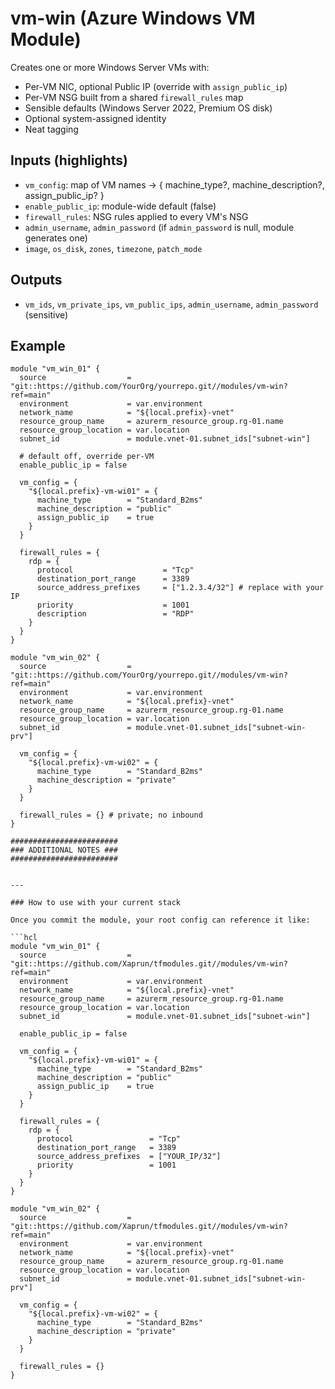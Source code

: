 # vm-win (Azure Windows VM Module)

Creates one or more Windows Server VMs with:
- Per-VM NIC, optional Public IP (override with `assign_public_ip`)
- Per-VM NSG built from a shared `firewall_rules` map
- Sensible defaults (Windows Server 2022, Premium OS disk)
- Optional system-assigned identity
- Neat tagging

## Inputs (highlights)
- `vm_config`: map of VM names → { machine_type?, machine_description?, assign_public_ip? }
- `enable_public_ip`: module-wide default (false)
- `firewall_rules`: NSG rules applied to every VM's NSG
- `admin_username`, `admin_password` (if `admin_password` is null, module generates one)
- `image`, `os_disk`, `zones`, `timezone`, `patch_mode`

## Outputs
- `vm_ids`, `vm_private_ips`, `vm_public_ips`, `admin_username`, `admin_password` (sensitive)

## Example

```hcl
module "vm_win_01" {
  source                  = "git::https://github.com/YourOrg/yourrepo.git//modules/vm-win?ref=main"
  environment             = var.environment
  network_name            = "${local.prefix}-vnet"
  resource_group_name     = azurerm_resource_group.rg-01.name
  resource_group_location = var.location
  subnet_id               = module.vnet-01.subnet_ids["subnet-win"]

  # default off, override per-VM
  enable_public_ip = false

  vm_config = {
    "${local.prefix}-vm-wi01" = {
      machine_type        = "Standard_B2ms"
      machine_description = "public"
      assign_public_ip    = true
    }
  }

  firewall_rules = {
    rdp = {
      protocol                    = "Tcp"
      destination_port_range      = 3389
      source_address_prefixes     = ["1.2.3.4/32"] # replace with your IP
      priority                    = 1001
      description                 = "RDP"
    }
  }
}

module "vm_win_02" {
  source                  = "git::https://github.com/YourOrg/yourrepo.git//modules/vm-win?ref=main"
  environment             = var.environment
  network_name            = "${local.prefix}-vnet"
  resource_group_name     = azurerm_resource_group.rg-01.name
  resource_group_location = var.location
  subnet_id               = module.vnet-01.subnet_ids["subnet-win-prv"]

  vm_config = {
    "${local.prefix}-vm-wi02" = {
      machine_type        = "Standard_B2ms"
      machine_description = "private"
    }
  }

  firewall_rules = {} # private; no inbound
}

########################
### ADDITIONAL NOTES ###
########################


---

### How to use with your current stack

Once you commit the module, your root config can reference it like:

```hcl
module "vm_win_01" {
  source                  = "git::https://github.com/Xaprun/tfmodules.git//modules/vm-win?ref=main"
  environment             = var.environment
  network_name            = "${local.prefix}-vnet"
  resource_group_name     = azurerm_resource_group.rg-01.name
  resource_group_location = var.location
  subnet_id               = module.vnet-01.subnet_ids["subnet-win"]

  enable_public_ip = false

  vm_config = {
    "${local.prefix}-vm-wi01" = {
      machine_type        = "Standard_B2ms"
      machine_description = "public"
      assign_public_ip    = true
    }
  }

  firewall_rules = {
    rdp = {
      protocol                 = "Tcp"
      destination_port_range   = 3389
      source_address_prefixes  = ["YOUR_IP/32"]
      priority                 = 1001
    }
  }
}

module "vm_win_02" {
  source                  = "git::https://github.com/Xaprun/tfmodules.git//modules/vm-win?ref=main"
  environment             = var.environment
  network_name            = "${local.prefix}-vnet"
  resource_group_name     = azurerm_resource_group.rg-01.name
  resource_group_location = var.location
  subnet_id               = module.vnet-01.subnet_ids["subnet-win-prv"]

  vm_config = {
    "${local.prefix}-vm-wi02" = {
      machine_type        = "Standard_B2ms"
      machine_description = "private"
    }
  }

  firewall_rules = {}
}

